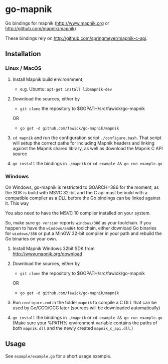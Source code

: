 go-mapnik
=========

Go bindings for mapnik (http://www.mapnik.org or
http://github.com/mapnik/mapnik)

These bindings rely on http://github.com/springmeyer/mapnik-c-api. 

Installation
-----------

### Linux / MacOS

1. Install Mapnik build environmnent,
	- e.g. Ubuntu: `apt-get install libmapnik-dev`
2. Download the sources, either by 
    - `git clone` the repository to $GOPATH/src/fawick/go-mapnik 

	OR

    - `go get -d github.com/fawick/go-mapnik/mapnik`
3. `cd mapnik` and run the configuration script `./configure.bash`. 
   That script will setup the correct paths for including Mapnik headers and
   linking against the Mapnik shared library, as well as download the Mapnik C
   API source 
4. `go install` the bindings in `./mapnik` or `cd example && go run example.go`



### Windows

On Windows, go-mapnik is restricted to GOARCH=386 for the moment, as the SDK is
build with MSVC 32-bit and the C api must be build with a compatible
compiler as a DLL before the Go bindings can be linked against it. This way

You also need to have the MSVC 10 compiler installed on your system.

So, make sure `go version` reports `windows/386` as your toolchain. If you
happen to have the `windows/amd64` toolchain, either download Go binaries for
`windows/386` or put a MinGW 32-bit compiler in your path and rebuild the Go
binaries on your own.


1. Install Mapnik Windows 32bit SDK from http://www.mapnik.org/download
2. Download the sources, either by 
    + `git clone` the repository to $GOPATH/src/fawick/go-mapnik 
	
    OR
	
    + `go get -d github.com/fawick/go-mapnik/mapnik`
3. Run `configure.cmd` in the folder `mapnik` to compile a C DLL
   that can be used by Go/CGO/GCC later (sources will be downloaded
   automatically)
4. `go install` the bindings in `./mapnik` or `cd example && go run example.go`
    (Make sure your %PATH% environment variable contains the paths of both
    `mapnik.dll` and the newly created `mapnik_c_api.dll`.)

Usage
-----

See `example/example.go` for a short usage example.

